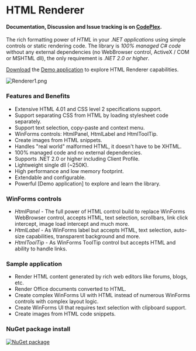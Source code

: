 HTML Renderer
=============

#### Documentation, Discussion and Issue tracking is on [CodePlex](https://htmlrenderer.codeplex.com/).

The rich formatting power of *HTML* in your *.NET applications* using simple controls or static rendering code.
The library is *100% managed C# code* without any external dependencies (no WebBrowser control, ActiveX / COM or MSHTML dll), the only requirement is *.NET 2.0 or higher*.

[Download](https://htmlrenderer.codeplex.com/) the [Demo application](https://htmlrenderer.codeplex.com/wikipage?title=Demo%20application&referringTitle=Home) to explore HTML Renderer capabilities.

![Renderer1.png](http://download-codeplex.sec.s-msft.com/Download?ProjectName=HtmlRenderer&DownloadId=731219)

### Features and Benefits
* Extensive HTML 4.01 and CSS level 2 specifications support.
* Support separating CSS from HTML by loading stylesheet code separately.
* Support text selection, copy-paste and context menu.
* WinForms controls: HtmlPanel, HtmlLabel and HtmlToolTip.
* Create images from HTML snippets.
* Handles "real world" malformed HTML, it doesn't have to be XHTML.
* 100% managed code and no external dependencies.
* Supports .NET 2.0 or higher including Client Profile.
* Lightweight single dll (~250K).
* High performance and low memory footprint.
* Extendable and configurable.
* Powerful [Demo application] to explore and learn the library.

### WinForms controls
* *HtmlPanel* - The full power of HTML control build to replace WinForms WebBrowser control, accepts HTML, text selection, scrollbars, link click intercept, image load intercept and much more.
* *HtmlLabel* - As WinForms label but accepts HTML, text selection, auto-size capabilities, transparent background and more.
* *HtmlToolTip* - As WinForms ToolTip control but accepts HTML and ability to handle links.

### Sample application
* Render HTML content generated by rich web editors like forums, blogs, etc.
* Render Office documents converted to HTML.
* Create complex WinForms UI with HTML instead of numerous WinForms controls with complex layout logic.
* Create WinForms UI that requires text selection with clipboard support.
* Create images from HTML code snippets.

### NuGet package install
[![NuGet package](http://download-codeplex.sec.s-msft.com/Download?ProjectName=HtmlRenderer&DownloadId=731229)](https://www.nuget.org/packages/HtmlRenderer.WinForms)
